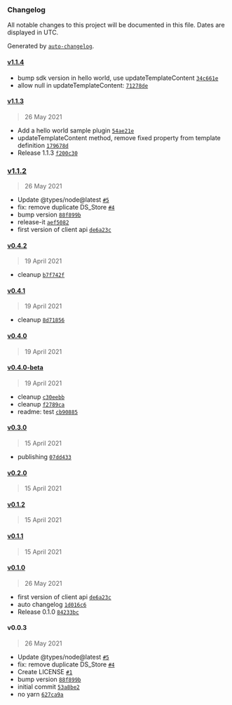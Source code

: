 ### Changelog

All notable changes to this project will be documented in this file. Dates are displayed in UTC.

Generated by [`auto-changelog`](https://github.com/CookPete/auto-changelog).

#### [v1.1.4](https://github.com/Whiteboards-io/whiteboards-plugins/compare/v1.1.3...v1.1.4)

- bump sdk version in hello world, use updateTemplateContent [`34c661e`](https://github.com/Whiteboards-io/whiteboards-plugins/commit/34c661e9281a5e4bd675b69e0b5853d1baa2a1c4)
- allow null in updateTemplateContent: [`71278de`](https://github.com/Whiteboards-io/whiteboards-plugins/commit/71278debdd70d07b36a5cf9e0ea1ab0c61e940ea)

#### [v1.1.3](https://github.com/Whiteboards-io/whiteboards-plugins/compare/v1.1.2...v1.1.3)

> 26 May 2021

- Add a hello world sample plugin [`54ae21e`](https://github.com/Whiteboards-io/whiteboards-plugins/commit/54ae21eb1f6fbd574c9774e2a94f44b41c3a4713)
- updateTemplateContent method, remove fixed property from template definition [`179678d`](https://github.com/Whiteboards-io/whiteboards-plugins/commit/179678dea615294494147c28099c7390a2ef2f4d)
- Release 1.1.3 [`f200c30`](https://github.com/Whiteboards-io/whiteboards-plugins/commit/f200c30d2b36afc2c6f8df20e3ef7a82315886f9)

### [v1.1.2](https://github.com/Whiteboards-io/whiteboards-plugins/compare/v0.4.2...v1.1.2)

> 26 May 2021

- Update @types/node@latest [`#5`](https://github.com/Whiteboards-io/whiteboards-plugins/pull/5)
- fix: remove duplicate DS_Store [`#4`](https://github.com/Whiteboards-io/whiteboards-plugins/pull/4)
- bump version [`88f899b`](https://github.com/Whiteboards-io/whiteboards-plugins/commit/88f899b1336a993ef079de681e182855ec4543ab)
- release-it [`aef5082`](https://github.com/Whiteboards-io/whiteboards-plugins/commit/aef508244ad908c7d603615918ae0886924f1518)
- first version of client api [`de6a23c`](https://github.com/Whiteboards-io/whiteboards-plugins/commit/de6a23c71696b845ee5a9c76153ad657396de83e)

#### [v0.4.2](https://github.com/Whiteboards-io/whiteboards-plugins/compare/v0.4.1...v0.4.2)

> 19 April 2021

- cleanup [`b7f742f`](https://github.com/Whiteboards-io/whiteboards-plugins/commit/b7f742f5a19cccd2813413c383b605d3e9825579)

#### [v0.4.1](https://github.com/Whiteboards-io/whiteboards-plugins/compare/v0.4.0...v0.4.1)

> 19 April 2021

- cleanup [`8d71856`](https://github.com/Whiteboards-io/whiteboards-plugins/commit/8d71856f2c3f93479cdccc17f99e946c05f9e494)

#### [v0.4.0](https://github.com/Whiteboards-io/whiteboards-plugins/compare/v0.4.0-beta...v0.4.0)

> 19 April 2021

#### [v0.4.0-beta](https://github.com/Whiteboards-io/whiteboards-plugins/compare/v0.3.0...v0.4.0-beta)

> 19 April 2021

- cleanup [`c30eebb`](https://github.com/Whiteboards-io/whiteboards-plugins/commit/c30eebb1b85a9f5703fd89aef13b41a60f99ac72)
- cleanup [`f2789ca`](https://github.com/Whiteboards-io/whiteboards-plugins/commit/f2789ca8a5442e075158f0f1e0f769e9fb173db2)
- readme: test [`cb90885`](https://github.com/Whiteboards-io/whiteboards-plugins/commit/cb9088533b0fa8978dbe8afdd4f70914a7b84ab0)

#### [v0.3.0](https://github.com/Whiteboards-io/whiteboards-plugins/compare/v0.2.0...v0.3.0)

> 15 April 2021

- publishing [`07dd433`](https://github.com/Whiteboards-io/whiteboards-plugins/commit/07dd433138b2cdbeba55cfd440618eabb18e9893)

#### [v0.2.0](https://github.com/Whiteboards-io/whiteboards-plugins/compare/v0.1.2...v0.2.0)

> 15 April 2021

#### [v0.1.2](https://github.com/Whiteboards-io/whiteboards-plugins/compare/v0.1.1...v0.1.2)

> 15 April 2021

#### [v0.1.1](https://github.com/Whiteboards-io/whiteboards-plugins/compare/v0.1.0...v0.1.1)

> 15 April 2021

#### [v0.1.0](https://github.com/Whiteboards-io/whiteboards-plugins/compare/v0.0.3...v0.1.0)

> 26 May 2021

- first version of client api [`de6a23c`](https://github.com/Whiteboards-io/whiteboards-plugins/commit/de6a23c71696b845ee5a9c76153ad657396de83e)
- auto changelog [`1d016c6`](https://github.com/Whiteboards-io/whiteboards-plugins/commit/1d016c648760d5531debf8455961b9a61ae78d24)
- Release 0.1.0 [`84233bc`](https://github.com/Whiteboards-io/whiteboards-plugins/commit/84233bc7eedc62528a58a1fe172c4d65d43a5609)

#### v0.0.3

> 26 May 2021

- Update @types/node@latest [`#5`](https://github.com/Whiteboards-io/whiteboards-plugins/pull/5)
- fix: remove duplicate DS_Store [`#4`](https://github.com/Whiteboards-io/whiteboards-plugins/pull/4)
- Create LICENSE [`#1`](https://github.com/Whiteboards-io/whiteboards-plugins/pull/1)
- bump version [`88f899b`](https://github.com/Whiteboards-io/whiteboards-plugins/commit/88f899b1336a993ef079de681e182855ec4543ab)
- initial commit [`53a8be2`](https://github.com/Whiteboards-io/whiteboards-plugins/commit/53a8be21acb809e44e4f423ee0899affa511ebbb)
- no yarn [`627ca9a`](https://github.com/Whiteboards-io/whiteboards-plugins/commit/627ca9ac92a6cc930a6833dd2ac2e3858c5511f3)
